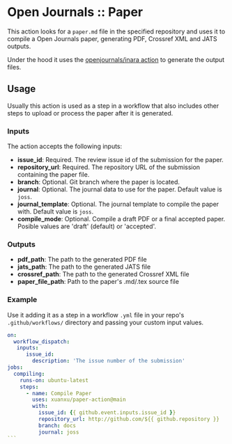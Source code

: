 # Open Journals :: Paper

This action looks for a `paper.md` file in the specified repository and uses it to compile a Open Journals paper, generating PDF, Crossref XML and JATS outputs.

Under the hood it uses the [openjournals/inara action](https://github.com/openjournals/inara) to generate the output files.

## Usage

Usually this action is used as a step in a workflow that also includes other steps to upload or process the paper after it is generated.

### Inputs

The action accepts the following inputs:

- **issue_id**: Required. The review issue id of the submission for the paper.
- **repository_url**: Required. The repository URL of the submission containing the paper file.
- **branch**: Optional. Git branch where the paper is located.
- **journal**: Optional. The journal data to use for the paper. Default value is `joss`.
- **journal_template**: Optional. The journal template to compile the paper with. Default value is `joss`.
- **compile_mode**: Optional. Compile a draft PDF or a final accepted paper. Posible values are 'draft' (default) or 'accepted'.

### Outputs

- **pdf_path**: The path to the generated PDF file
- **jats_path**: The path to the generated JATS file
- **crossref_path**: The path to the generated Crossref XML file
- **paper_file_path**: Path to the paper's .md/.tex source file

### Example

Use it adding it as a step in a workflow `.yml` file in your repo's `.github/workflows/` directory and passing your custom input values.

````yaml
on:
  workflow_dispatch:
   inputs:
      issue_id:
        description: 'The issue number of the submission'
jobs:
  compiling:
    runs-on: ubuntu-latest
    steps:
      - name: Compile Paper
        uses: xuanxu/paper-action@main
        with:
          issue_id: {{ github.event.inputs.issue_id }}
          repository_url: http://github.com/${{ github.repository }}
          branch: docs
          journal: joss
```
